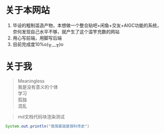 # 关于本网站
1. 毕设的粗制滥造产物，本想做一个整合贴吧+闲鱼+交友+AIGC功能的系统，奈何发现自己水平不够，就产生了这个滥竽充数的网站
2. 用心写前端，用脚写后端
3. 目前完成度10%o(╥﹏╥)o

# 关于我
> Meaningless </br>
> 我是没有意义的个体 </br>
> 学习 </br>
> 孤独 </br>
> 混乱



<meting-js
server="netease"
type="song"
id="2099686321">
</meting-js>

> md文档代码块渲染测试

```Java
System.out.println("我简直就是保科佟史")
```
